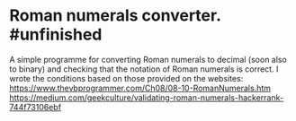 # Roman numerals converter. #unfinished

A simple programme for converting Roman numerals to decimal (soon also to binary) and checking that the notation of Roman numerals is correct. I wrote the conditions based on those provided on the websites:
https://www.thevbprogrammer.com/Ch08/08-10-RomanNumerals.htm https://medium.com/geekculture/validating-roman-numerals-hackerrank-744f73106ebf
